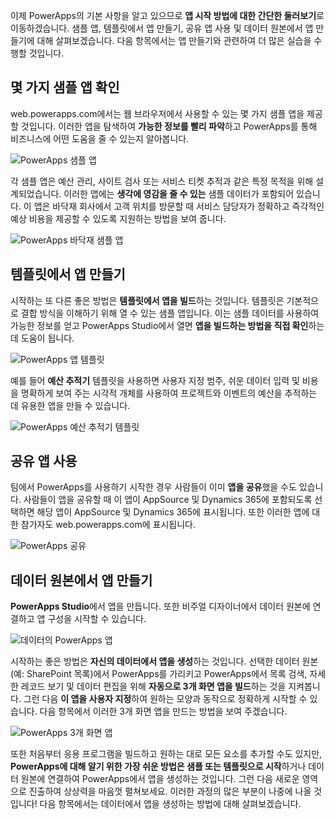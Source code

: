 이제 PowerApps의 기본 사항을 알고 있으므로 **앱 시작 방법에 대한 간단한 둘러보기**로 이동하겠습니다. 샘플 앱, 템플릿에서 앱 만들기, 공유 앱 사용 및 데이터 원본에서 앱 만들기에 대해 살펴보겠습니다. 다음 항목에서는 앱 만들기와 관련하여 더 많은 실습을 수행할 것입니다.

## <a name="check-out-some-sample-apps"></a>몇 가지 샘플 앱 확인
web.powerapps.com에서는 웹 브라우저에서 사용할 수 있는 몇 가지 샘플 앱을 제공할 것입니다. 이러한 앱을 탐색하여 **가능한 정보를 빨리 파악**하고 PowerApps를 통해 비즈니스에 어떤 도움을 줄 수 있는지 알아봅니다.

![PowerApps 샘플 앱](./media/learning-quick-look-powerapps/powerapps-samples.png)

각 샘플 앱은 예산 관리, 사이트 검사 또는 서비스 티켓 추적과 같은 특정 목적을 위해 설계되었습니다. 이러한 앱에는 **생각에 영감을 줄 수 있는** 샘플 데이터가 포함되어 있습니다. 이 앱은 바닥재 회사에서 고객 위치를 방문할 때 서비스 담당자가 정확하고 즉각적인 예상 비용을 제공할 수 있도록 지원하는 방법을 보여 줍니다.

![PowerApps 바닥재 샘플 앱](./media/learning-quick-look-powerapps/powerapps-flooring-sample.png)

## <a name="create-an-app-from-a-template"></a>템플릿에서 앱 만들기
시작하는 또 다른 좋은 방법은 **템플릿에서 앱을 빌드**하는 것입니다. 템플릿은 기본적으로 결합 방식을 이해하기 위해 열 수 있는 샘플 앱입니다. 이는 샘플 데이터를 사용하여 가능한 정보를 얻고 PowerApps Studio에서 열면 **앱을 빌드하는 방법을 직접 확인**하는 데 도움이 됩니다.

![PowerApps 앱 템플릿](./media/learning-quick-look-powerapps/powerapps-templates.png)

예를 들어 **예산 추적기** 템플릿을 사용하면 사용자 지정 범주, 쉬운 데이터 입력 및 비용을 명확하게 보여 주는 시각적 개체를 사용하여 프로젝트와 이벤트의 예산을 추적하는 데 유용한 앱을 만들 수 있습니다.

![PowerApps 예산 추적기 템플릿](./media/learning-quick-look-powerapps/powerapps-budget-tracker.png)

## <a name="use-shared-apps"></a>공유 앱 사용
팀에서 PowerApps를 사용하기 시작한 경우 사람들이 이미 **앱을 공유**했을 수도 있습니다. 사람들이 앱을 공유할 때 이 앱이 AppSource 및 Dynamics 365에 포함되도록 선택하면 해당 앱이 AppSource 및 Dynamics 365에 표시됩니다. 또한 이러한 앱에 대한 참가자도 web.powerapps.com에 표시됩니다.

![PowerApps 공유](./media/learning-quick-look-powerapps/powerapps-sharing.png)

## <a name="create-an-app-from-a-data-source"></a>데이터 원본에서 앱 만들기
**PowerApps Studio**에서 앱을 만듭니다. 또한 비주얼 디자이너에서 데이터 원본에 연결하고 앱 구성을 시작할 수 있습니다.

![데이터의 PowerApps 앱](./media/learning-quick-look-powerapps/powerapps-app-from-data.png)

시작하는 좋은 방법은 **자신의 데이터에서 앱을 생성**하는 것입니다. 선택한 데이터 원본(예: SharePoint 목록)에서 PowerApps를 가리키고 PowerApps에서 목록 검색, 자세한 레코드 보기 및 데이터 편집을 위해 **자동으로 3개 화면 앱을 빌드**하는 것을 지켜봅니다. 그런 다음 **이 앱을 사용자 지정**하여 원하는 모양과 동작으로 정확하게 시작할 수 있습니다. 다음 항목에서 이러한 3개 화면 앱을 만드는 방법을 보여 주겠습니다.

![PowerApps 3개 화면 앱](./media/learning-quick-look-powerapps/powerapps-three-screen-app.png)

또한 처음부터 응용 프로그램을 빌드하고 원하는 대로 모든 요소를 추가할 수도 있지만, **PowerApps에 대해 알기 위한 가장 쉬운 방법은 샘플 또는 템플릿으로 시작**하거나 데이터 원본에 연결하여 PowerApps에서 앱을 생성하는 것입니다. 그런 다음 새로운 영역으로 진출하여 상상력을 마음껏 펼쳐보세요. 이러한 과정의 많은 부분이 나중에 나올 것입니다! 다음 항목에서는 데이터에서 앱을 생성하는 방법에 대해 살펴보겠습니다.

